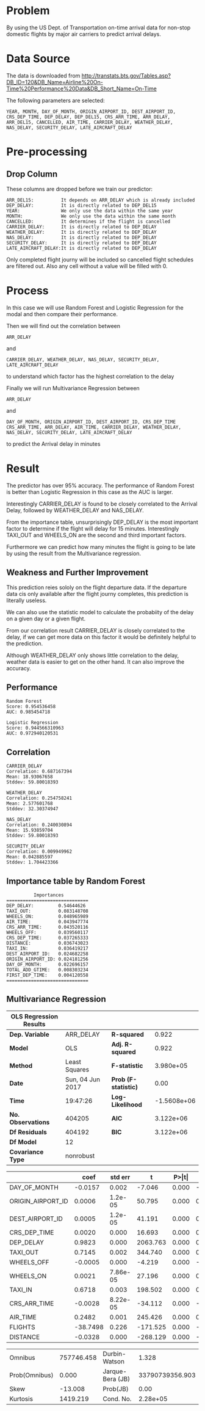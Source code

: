 # Problem
By using the US Dept. of Transportation on-time arrival data for non-stop domestic flights by major air carriers to predict arrival delays.


# Data Source
The data is downloaded from http://transtats.bts.gov/Tables.asp?DB_ID=120&DB_Name=Airline%20On-Time%20Performance%20Data&DB_Short_Name=On-Time 

The following parameters are selected:
```
YEAR, MONTH, DAY_OF_MONTH, ORIGIN_AIRPORT_ID, DEST_AIRPORT_ID, CRS_DEP_TIME, DEP_DELAY, DEP_DEL15, CRS_ARR_TIME, ARR_DELAY, ARR_DEL15, CANCELLED, AIR_TIME, CARRIER_DELAY, WEATHER_DELAY, NAS_DELAY, SECURITY_DELAY, LATE_AIRCRAFT_DELAY
```

# Pre-processing
## Drop Column
These columns are dropped before we train our predictor:
```
ARR_DEL15:          It depends on ARR_DELAY which is already included 
DEP_DELAY:          It is directly related to DEP_DEL15
YEAR:               We only use the data within the same year
MONTH:              We only use the data within the same month
CANCELLED:          It determines if the flight is cancelled
CARRIER_DELAY:      It is directly related to DEP_DELAY
WEATHER_DELAY:      It is directly related to DEP_DELAY
NAS_DELAY:          It is directly related to DEP_DELAY
SECURITY_DELAY:     It is directly related to DEP_DELAY
LATE_AIRCRAFT_DELAY:It is directly related to DEP_DELAY
```
Only completed flight journy will be included so cancelled flight schedules are filtered out. Also any cell without a value will be filled with 0.

# Process
In this case we will use Random Forest and Logistic Regression for the modal and then compare their performance.

Then we will find out the correlation between 
```
ARR_DELAY 
```
and 
```
CARRIER_DELAY, WEATHER_DELAY, NAS_DELAY, SECURITY_DELAY, LATE_AIRCRAFT_DELAY 
```
to understand which factor has the highest correlation to the delay

Finally we will run Multivariance Regression between 
```
ARR_DELAY
```
and 
```
DAY_OF_MONTH, ORIGIN_AIRPORT_ID, DEST_AIRPORT_ID, CRS_DEP_TIME CRS_ARR_TIME, ARR_DELAY, AIR_TIME, CARRIER_DELAY, WEATHER_DELAY, NAS_DELAY, SECURITY_DELAY, LATE_AIRCRAFT_DELAY 
```
to predict the Arrival delay in minutes


# Result
The predictor has over 95% accuracy. The performance of Random Forest is better than Logistic Regression in this case as the AUC is larger.

Interestingly CARRIER_DELAY is found to be closely correlated to the Arrival Delay, followed by WEATHER_DELAY and NAS_DELAY.

From the importance table, unsurprisingly DEP_DELAY is the most important factor to determine if the flight will delay for 15 minutes. Interestingly TAXI_OUT and WHEELS_ON are the second and third important factors. 

Furthermore we can predict how many minutes the flight is going to be late by using the result from the Multivariance regression.

## Weakness and Further Improvement
This prediction reies sololy on the flight departure data. If the departure data cis only available after the flight journy completes, this prediction is literally useless. 

We can also use the statistic model to calculate the probabiity of the delay on a given day or a given flight.

From our correlation result CARRIER_DELAY is closely correlated to the delay, if we can get more data on this factor it would be definitely helpful to the prediction.

Although WEATHER_DELAY only shows little correlation to the delay, weather data is easier to get on the other hand. It can also improve the accuracy.


## Performance
```
Random Forest
Score: 0.954536458
AUC: 0.985454718
```
```
Logistic Regression
Score: 0.944566310963
AUC: 0.972940120531
```

## Correlation
```
CARRIER_DELAY
Correlation: 0.687167394
Mean: 18.93067658
Stddev: 59.80018393
```	         
```
WEATHER_DELAY
Correlation: 0.254758241
Mean: 2.577601768
Stddev: 32.30374947
```
```
NAS_DELAY
Correlation: 0.240030894
Mean: 15.93859704
Stddev: 59.80018393
```
```
SECURITY_DELAY
Correlation: 0.009949962
Mean: 0.042885597
Stddev: 1.704423366
```

## Importance table by Random Forest
```
          Importances
==============================
DEP_DELAY:         0.54644626
TAXI_OUT:          0.083148708
WHEELS_ON:         0.048965989
AIR_TIME:          0.043947774
CRS_ARR_TIME:      0.043520116
WHEELS_OFF:        0.039560117
CRS_DEP_TIME:      0.037265333
DISTANCE:          0.036743023
TAXI_IN:           0.036419217
DEST_AIRPORT_ID:   0.024682258
ORIGIN_AIRPORT_ID: 0.024181256
DAY_OF_MONTH:      0.022696157
TOTAL_ADD_GTIME:   0.008303234
FIRST_DEP_TIME:    0.004120558
==============================
```

## Multivariance Regression
|OLS Regression Results   ||||
|--|--|--|--|
|**Dep. Variable**|ARR_DELAY|**R-squared**|0.922|
|**Model**|OLS|**Adj. R-squared**|0.922|
|**Method**|Least Squares|**F-statistic**|3.980e+05|
|**Date**|Sun, 04 Jun 2017|**Prob (F-statistic)**|0.00|
|**Time**|19:47:26|**Log-Likelihood**|-1.5608e+06|
|**No. Observations**|404205|**AIC**|3.122e+06|
|**Df Residuals**|404192|**BIC**|3.122e+06|
|**Df Model**|12|||                                       
|**Covariance Type**|nonrobust|||                                     

||coef|std err|t|P>\|t\||[0.025|0.975]|
|--|--|--|--|--|--|--|
|DAY_OF_MONTH|-0.0157| 0.002|-7.046| 0.000|-0.020|-0.011|
|ORIGIN_AIRPORT_ID| 0.0006| 1.2e-05| 50.795| 0.000| 0.001| 0.001|
|DEST_AIRPORT_ID| 0.0005| 1.2e-05| 41.191| 0.000| 0.000| 0.001|
|CRS_DEP_TIME| 0.0020| 0.000| 16.693| 0.000| 0.002| 0.002|
|DEP_DELAY| 0.9823| 0.000| 2063.763| 0.000| 0.981| 0.983|
|TAXI_OUT| 0.7145| 0.002| 344.740| 0.000| 0.710| 0.719|
|WHEELS_OFF|-0.0005| 0.000|-4.219| 0.000|-0.001|-0.000|
|WHEELS_ON| 0.0021| 7.86e-05| 27.196| 0.000| 0.002| 0.002|
|TAXI_IN| 0.6718| 0.003| 198.502| 0.000| 0.665| 0.678|
|CRS_ARR_TIME|-0.0028| 8.22e-05|-34.112| 0.000|-0.003|-0.003|
|AIR_TIME| 0.2482| 0.001| 245.426| 0.000| 0.246| 0.250|
|FLIGHTS|-38.7498| 0.226|-171.525| 0.000|-39.193|-38.307|
|DISTANCE|-0.0328| 0.000|-268.129| 0.000|-0.033|-0.033|

|||||
|--|--|--|--|
|Omnibus|757746.458|Durbin-Watson|1.328|
|Prob(Omnibus)|0.000|Jarque-Bera (JB)|33790739356.903|
|Skew|-13.008|Prob(JB)|0.00|
|Kurtosis|1419.219|Cond. No.|2.28e+05|

